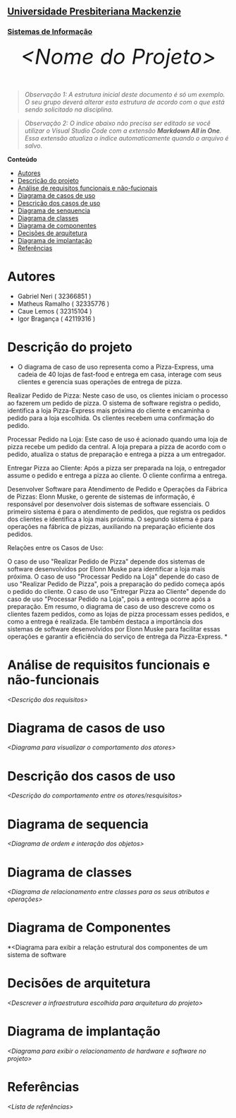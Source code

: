 <h2><a href= "https://www.mackenzie.br">Universidade Presbiteriana Mackenzie</a></h2>
<h3><a href= "https://www.mackenzie.br/graduacao/sao-paulo-higienopolis/sistemas-de-informacao">Sistemas de Informação</a></h3>


<font size="+12"><center>
*&lt;Nome do Projeto&gt;*
</center></font>

>*Observação 1: A estrutura inicial deste documento é só um exemplo. O seu grupo deverá alterar esta estrutura de acordo com o que está sendo solicitado na disciplina.*

>*Observação 2: O índice abaixo não precisa ser editado se você utilizar o Visual Studio Code com a extensão **Markdown All in One**. Essa extensão atualiza o índice automaticamente quando o arquivo é salvo.*

**Conteúdo**

- [Autores](#nome-alunos)
- [Descrição do projeto](#introdução-do-projeto)
- [Análise de requisitos funcionais e não-fucionais](#descrição-dos-requisitos)
- [Diagrama de casos de uso](#diagrama-de-comportamento-atores)
- [Descrição dos casos de uso](#descrição-das-funcões)
- [Diagrama de senquencia](#diagrama-de-ordem-interações)
- [Diagrama de classes](#diagrama-orientado-objetos)
- [Diagrama de componentes](#diagrama-estrutura-componente)
- [Decisões de arquitetura](#decisões-de-arquitetura)
- [Diagrama de implantação](#diagrama-de-hardware-software)
- [Referências](#referências)


# Autores

* Gabriel Neri ( 32366851 )
* Matheus Ramalho ( 32335776 )
* Caue Lemos ( 32315104 )
* Igor Bragança ( 42119316 ) 

# Descrição do projeto

* O diagrama de caso de uso representa como a Pizza-Express, uma cadeia de 40 lojas de fast-food e entrega em casa, interage com seus clientes e gerencia suas operações de entrega de pizza.

Realizar Pedido de Pizza:
Neste caso de uso, os clientes iniciam o processo ao fazerem um pedido de pizza. O sistema de software registra o pedido, identifica a loja Pizza-Express mais próxima do cliente e encaminha o pedido para a loja escolhida. Os clientes recebem uma confirmação do pedido.

Processar Pedido na Loja:
Este caso de uso é acionado quando uma loja de pizza recebe um pedido da central. A loja prepara a pizza de acordo com o pedido, atualiza o status de preparação e entrega a pizza a um entregador.

Entregar Pizza ao Cliente:
Após a pizza ser preparada na loja, o entregador assume o pedido e entrega a pizza ao cliente. O cliente confirma a entrega.

Desenvolver Software para Atendimento de Pedido e Operações da Fábrica de Pizzas:
Elonn Muske, o gerente de sistemas de informação, é responsável por desenvolver dois sistemas de software essenciais. O primeiro sistema é para o atendimento de pedidos, que registra os pedidos dos clientes e identifica a loja mais próxima. O segundo sistema é para operações na fábrica de pizzas, auxiliando na preparação eficiente dos pedidos.

Relações entre os Casos de Uso:

O caso de uso "Realizar Pedido de Pizza" depende dos sistemas de software desenvolvidos por Elonn Muske para identificar a loja mais próxima.
O caso de uso "Processar Pedido na Loja" depende do caso de uso "Realizar Pedido de Pizza", pois a preparação do pedido começa após o pedido do cliente.
O caso de uso "Entregar Pizza ao Cliente" depende do caso de uso "Processar Pedido na Loja", pois a entrega ocorre após a preparação.
Em resumo, o diagrama de caso de uso descreve como os clientes fazem pedidos, como as lojas de pizza processam esses pedidos, e como a entrega é realizada. Ele também destaca a importância dos sistemas de software desenvolvidos por Elonn Muske para facilitar essas operações e garantir a eficiência do serviço de entrega da Pizza-Express. *

# Análise de requisitos funcionais e não-funcionais
*&lt;Descrição dos requisitos&gt;*

# Diagrama de casos de uso

*&lt;Diagrama para visualizar o comportamento dos atores&gt;*

# Descrição dos casos de uso

*&lt;Descrição do comportamento entre os atores/resquisitos&gt;*

# Diagrama de sequencia

*&lt;Diagrama de ordem e interação dos objetos&gt;*

# Diagrama de classes

*&lt;Diagrama de relacionamento entre classes para os seus atributos e operações&gt;*

# Diagrama de Componentes

*&lt;Diagrama para exibir a relação estrutural dos componentes de um sistema de software

# Decisões de arquitetura

*&lt;Descrever a infraestrutura escolhida para arquitetura do projeto&gt;*

# Diagrama de implantação

*&lt;Diagrama para exibir o relacionamento de hardware e software no projeto&gt;*

# Referências

*&lt;Lista de referências&gt;*
